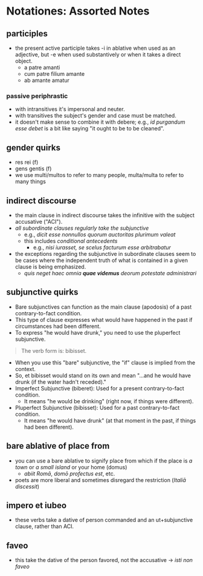# Notationes: Assorted Notes

## participles

- the present active participle takes -i in ablative when used as an 
  adjective, but -e when used substantively or when it takes a direct object. 
  - a patre amanti
  - cum patre filium amante
  - ab amante amatur

### passive periphrastic

- with intransitives it's impersonal and neuter. 
- with transitives the subject's gender and case must be matched.
- it doesn't make sense to combine it with debere; e.g., *id purgandum esse debet* is a bit
  like saying "it ought to be to be cleaned".

## gender quirks

- res rei (f)
- gens gentis (f)
- we use multi/multos to refer to many people, multa/multa to refer to many things

## indirect discourse

- the main clause in indirect discourse takes the infinitive 
  with the subject accusative ("ACI").
- *all subordinate clauses regularly take the subjunctive*
  - e.g., *dicit esse nonnullos quorum auctoritas plurimum valeat*
  - this includes *conditional antecedents*
    - e.g., *nisi iurasset, se scelus facturum esse arbitrabatur*
- the exceptions regarding the subjunctive in subordinate clauses
  seem to be cases where the independent truth of what is contained in a 
  given clause is being emphasized. 
  - *quis neget haec omnia **quae videmus** deorum potestate administrari*


## subjunctive quirks
- Bare subjunctives can function as the main clause (apodosis) of a past contrary-to-fact condition. 
- This type of clause expresses what would have happened in the past if circumstances had been different.
- To express "he would have drunk," you need to use the pluperfect subjunctive.

>    The verb form is: bibisset.

- When you use this "bare" subjunctive, the "if" clause is implied from the context. 
- So, et bibisset would stand on its own and mean "...and he would have drunk (if the water hadn't receded)."
- Imperfect Subjunctive (biberet): Used for a present contrary-to-fact condition. 
  - It means "he would be drinking" (right now, if things were different).
- Pluperfect Subjunctive (bibisset): Used for a past contrary-to-fact condition. 
  - It means "he would have drunk" (at that moment in the past, if things had been different).

## bare ablative of place from

- you can use a bare ablative to signify place from which if the place is *a town* or *a small island*
  or your home (domus)
  - *abiit Romā*, *domō profectus est*, etc.
- poets are more liberal and sometimes disregard the restriction (*Italiā discessit*)

## impero et iubeo

- these verbs take a dative of person commanded and an ut+subjunctive clause, rather than ACI.

## faveo

- this take the dative of the person favored, not the accusative $\rightarrow$ *isti non faveo*
